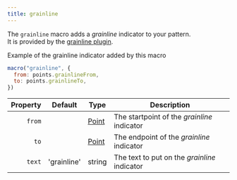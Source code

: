 ```yaml
---
title: grainline
---
```


The `grainline` macro adds a *grainline* indicator to your pattern.  
It is provided by the [grainline plugin](/reference/plugins/grainline/).

<Example part="plugin_grainline">
Example of the grainline indicator added by this macro
</Example>

```js
macro("grainline", {
  from: points.grainlineFrom,
  to: points.grainlineTo,
})
```

| Property    | Default     | Type       | Description                                  | 
|------------:|-------------|------------|----------------------------------------------|
| `from`      |             | [Point][1] | The startpoint of the *grainline* indicator  |
| `to`        |             | [Point][1] | The endpoint of the *grainline* indicator    |
| `text`      | 'grainline' | string     | The text to put on the *grainline* indicator |

[1]: /reference/api/point

